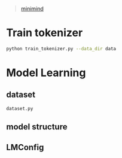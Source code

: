 > [minimind](https://github.com/jingyaogong/minimind)

# Train tokenizer
```bash
python train_tokenizer.py --data_dir data
```

# Model Learning
## dataset
`dataset.py`

## model structure
## LMConfig
